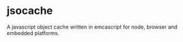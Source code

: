 # jsocache
A javascript object cache written in emcascript for node, browser and embedded platforms.
